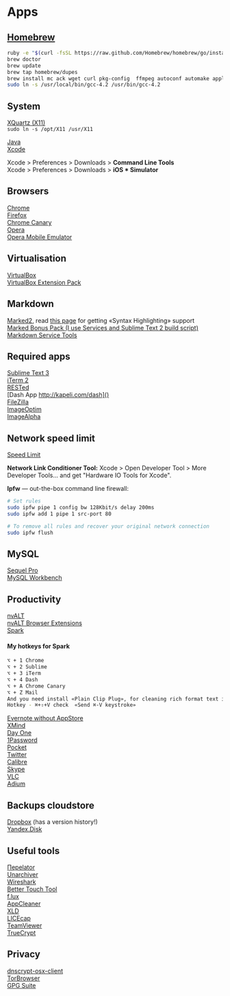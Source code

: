 # Apps

## [Homebrew](http://mxcl.github.com/homebrew/)

``` bash  
ruby -e "$(curl -fsSL https://raw.github.com/Homebrew/homebrew/go/install)"  
brew doctor  
brew update  
brew tap homebrew/dupes  
brew install mc ack wget curl pkg-config  ffmpeg autoconf automake apple-gcc42  
sudo ln -s /usr/local/bin/gcc-4.2 /usr/bin/gcc-4.2  
```

## System  
[XQuartz (X11)](http://xquartz.macosforge.org/trac/wiki)  
<code>sudo ln -s /opt/X11 /usr/X11</code>  

[Java](http://www.java.com/en/download/mac_download.jsp?locale=en)  
[Xcode](https://developer.apple.com/xcode/)  


Xcode > Preferences > Downloads > __Command Line Tools__  
Xcode > Preferences > Downloads > __iOS * Simulator__


## Browsers  
[Chrome](https://www.google.com/intl/en/chrome/browser/)  
[Firefox](http://www.mozilla.org/en-US/firefox/beta/)  
[Chrome Canary](https://www.google.com/intl/en/chrome/browser/canary.html)  
[Opera](http://www.opera.com/en/)  
[Opera Mobile Emulator](http://www.opera.com/en/developer/mobile-emulator)

## Virtualisation  
[VirtualBox](https://www.virtualbox.org/wiki/Downloads)  
[VirtualBox Extension Pack](https://www.virtualbox.org/wiki/Downloads)

## Markdown  
[Marked2](http://marked2app.com), read [this page](http://markedapp.com/help/Special_Features/For_Programmers.html) for getting «Syntax Highlighting» support  
[Marked Bonus Pack (I use Services and Sublime Text 2 build script)](http://support.markedapp.com/kb/how-to-tips-and-tricks/marked-bonus-pack-scripts-commands-and-bundles)  
[Markdown Service Tools](http://brettterpstra.com/projects/markdown-service-tools/)


## Required apps  
[Sublime Text 3](http://www.sublimetext.com/)  
[iTerm 2](http://iterm2.com/)  
[RESTed](https://itunes.apple.com/us/app/rested-simple-http-requests/id421879749)  
[Dash App http://kapeli.com/dash]()  
[FileZilla](https://filezilla-project.org/download.php?type=client)  
[ImageOptim](http://imageoptim.com)  
[ImageAlpha](http://pngmini.com)

## Network speed limit  
[Speed Limit](http://mschrag.github.io/)  

__Network Link Conditioner Tool:__ Xcode > Open Developer Tool > More Developer Tools... and get "Hardware IO Tools for Xcode".  

__Ipfw__ — out-the-box command line firewall:

```bash  
# Set rules  
sudo ipfw pipe 1 config bw 128Kbit/s delay 200ms  
sudo ipfw add 1 pipe 1 src-port 80

# To remove all rules and recover your original network connection  
sudo ipfw flush  
```


## MySQL  
[Sequel Pro](http://www.sequelpro.com/download)  
[MySQL Workbench](http://www.mysql.com/products/workbench/)

## Productivity  
[nvALT](http://brettterpstra.com/projects/nvalt/)  
[nvALT Browser Extensions](http://elasticthreads.tumblr.com/post/8212672178/nvit-chrome-and-safari-extensions-for-nvalt)  
[Spark](http://www.shadowlab.org/softwares/spark.php) 

#### My hotkeys for Spark  
```bash  
⌥ + 1 Chrome  
⌥ + 2 Sublime  
⌥ + 3 iTerm  
⌥ + 4 Dash  
⌥ + A Chrome Canary  
⌥ + Z Mail  
And you need install «Plain Clip Plug», for cleaning rich format text in a clipboard.  
Hotkey - ⌘+⇧+V check  «Send ⌘-V keystroke»  
```

[Evernote without AppStore](http://www.macupdate.com/app/mac/27456/evernote)  
[XMind](http://www.xmind.net/download/)  
[Day One](http://dayoneapp.com/)  
[1Password](https://agilebits.com/onepassword)  
[Pocket](https://itunes.apple.com/ru/app/pocket/id568494494)  
[Twitter](https://itunes.apple.com/ru/app/twitter/id409789998)  
[Calibre](http://calibre-ebook.com/download_osx)  
[Skype](http://www.skype.com/)  
[VLC](http://www.videolan.org/vlc/download-macosx.html)  
[Adium](https://adium.im/)

## Backups cloudstore  
[Dropbox](https://www.dropbox.com/) (has a version history!)  
[Yandex.Disk](https://itunes.apple.com/ru/app/andeks.disk/id560459030)


## Useful tools  
[Переlator](https://itunes.apple.com/ru/app/perelator/id422107942)  
[Unarchiver](http://download.cnet.com/The-Unarchiver/3000-2250_4-10655313.html)  
[Wireshark](http://www.wireshark.org/download.html)  
[Better Touch Tool](http://blog.boastr.net/?page_id=1722)  
[f.lux](http://stereopsis.com/flux/)  
[AppCleaner](http://www.freemacsoft.net/appcleaner/)  
[XLD](https://www.macupdate.com/app/mac/23430/x-lossless-decoder)  
[LICEcap](http://www.cockos.com/licecap/)  
[TeamViewer](http://www.teamviewer.com/ru/download/mac.aspx)  
[TrueCrypt](http://www.truecrypt.org/downloads)

## Privacy  
[dnscrypt-osx-client](http://opendns.github.io/dnscrypt-osx-client/)  
[TorBrowser](https://www.torproject.org/download/download-easy.html.en)  
[GPG Suite](https://gpgtools.org/)

